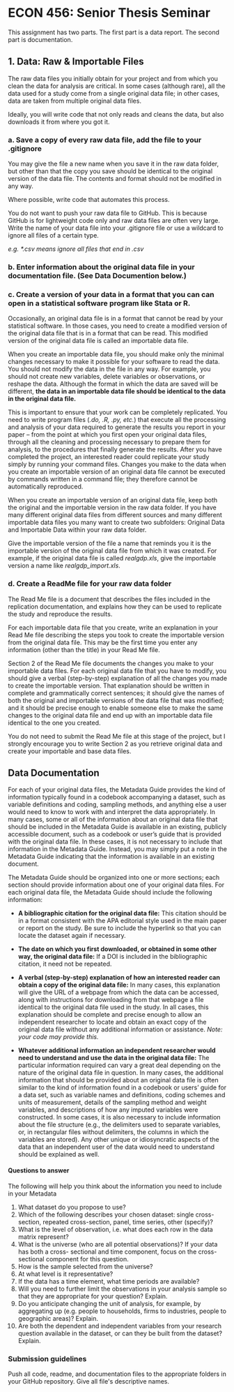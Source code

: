 # ECON 456: Senior Thesis Seminar

This assignment has two parts. The first part is a data report. The second part is documentation. 

## 1. Data: Raw & Importable Files

The raw data files you initially obtain for your project and from which you clean the data for
analysis are critical. In some cases (although rare), all the data used for a study
come from a single original data file; in other cases, data are taken from multiple original data
files.

Ideally, you will write code that not only reads and cleans the data, but also downloads it from where you got it.

### a. Save a copy of every raw data file, add the file to your .gitignore

You may give the file a new name when you save it in the raw data folder, but other than that the copy you save should be identical to the original version of the data file. The contents and format should not be modified in any way.

Where possible, write code that automates this process. 

You do not want to push your raw data file to GitHub. This is because GitHub is for lightweight code only and raw data files are often very large. Write the name of your data file into your .gitignore file or use a wildcard to ignore all files of a certain type.

_e.g. *.csv means ignore all files that end in .csv_

### b. Enter information about the original data file in your documentation file. (See Data Documention below.)

### c. Create a version of your data in a format that you can can open in a statistical software program like Stata or R.

Occasionally, an original data file is in a format that cannot be read by your statistical software. In those cases,
you need to create a modified version of the original data file that is in a format that can be
read. This modified version of the original data file is called an importable data file.

When you create an importable data file, you should make only the minimal changes necessary
to make it possible for your software to read the data. You should not modify the data in the
file in any way. For example, you should not create new variables, delete variables or
observations, or reshape the data. Although the format in which the data are saved will be
different, **the data in an importable data file should be identical to the data in the original data file.**

This is important to ensure that your work can be completely replicated. You need to write
program files (_.do, .R, .py, etc._) that execute all the processing and analysis of your data
required to generate the results you report in your paper – from the point at which you first
open your original data files, through all the cleaning and processing necessary to prepare them
for analysis, to the procedures that finally generate the results. After you have completed the
project, an interested reader could replicate your study simply by running your command files.
Changes you make to the data when you create an importable version of an original data file
cannot be executed by commands written in a command file; they therefore cannot be
automatically reproduced.

When you create an importable version of an original data file, keep both the original and the
importable version in the raw data folder. If you have many different original data files
from different sources and many different importable data files you many want to create two
subfolders: Original Data and Importable Data within your raw data folder.

Give the importable version of the file a name that reminds you it is the importable version of
the original data file from which it was created. For example, if the original data file is
called _realgdp.xls_, give the importable version a name like *realgdp_import.xls*.

### d. Create a ReadMe file for your raw data folder

The Read Me file is a document that describes the files included in the replication
documentation, and explains how they can be used to replicate the study and reproduce the
results.

For each importable data file that you create, write an explanation in your Read Me file
describing the steps you took to create the importable version from the original data file. This
may be the first time you enter any information (other than the title) in your Read Me file.

Section 2 of the Read Me file documents the changes you make to your importable data files.
For each original data file that you have to modify, you should give a verbal (step-by-step)
explanation of all the changes you made to create the importable version. That explanation
should be written in complete and grammatically correct sentences; it should give the names
of both the original and importable versions of the data file that was modified; and it should be
precise enough to enable someone else to make the same changes to the original data file and
end up with an importable data file identical to the one you created.

You do not need to submit the Read Me file at this stage of the project, but I strongly encourage
you to write Section 2 as you retrieve original data and create your importable and base data
files.

## Data Documentation

For each of your original data files, the Metadata Guide provides the kind of information typically
found in a codebook accompanying a dataset, such as variable definitions and coding, sampling
methods, and anything else a user would need to know to work with and interpret the data
appropriately. In many cases, some or all of the information about an original data file that should
be included in the Metadata Guide is available in an existing, publicly accessible document, such
as a codebook or user’s guide that is provided with the original data file. In these cases, it is not
necessary to include that information in the Metadata Guide. Instead, you may simply put a note
in the Metadata Guide indicating that the information is available in an existing document.

The Metadata Guide should be organized into one or more sections; each section should provide
information about one of your original data files. For each original data file, the Metadata Guide
should include the following information:

- **A bibliographic citation for the original data file:** This citation should be in a format
consistent with the APA editorial style used in the main paper or report on the study. Be
sure to include the hyperlink so that you can locate the dataset again if necessary.

- **The date on which you first downloaded, or obtained in some other way, the original data file:** 
If a DOI is included in the bibliographic citation, it need not be repeated.

- **A verbal (step-by-step) explanation of how an interested reader can obtain a copy of the original data file:** 
    In many cases, this explanation will give the URL of a webpage from which the data can be accessed, along with 
    instructions for downloading from that webpage a file identical to the original data file used in the study. In all cases, 
    this explanation should be complete and precise enough to allow an independent researcher to locate and obtain an
    exact copy of the original data file without any additional information or assistance. _Note: your code may provide this._

- **Whatever additional information an independent researcher would need to understand and use the data in the original data file:** 
The particular information required can vary a
great deal depending on the nature of the original data file in question. In many cases, the
additional information that should be provided about an original data file is often similar
to the kind of information found in a codebook or users’ guide for a data set, such as
variable names and definitions, coding schemes and units of measurement, details of the
sampling method and weight variables, and descriptions of how any imputed variables
were constructed. In some cases, it is also necessary to include information about the file
structure (e.g., the delimiters used to separate variables, or, in rectangular files without
delimiters, the columns in which the variables are stored). Any other unique or
idiosyncratic aspects of the data that an independent user of the data would need to
understand should be explained as well.

#### Questions to answer

The following will help you think about the information you need to include in your Metadata

1. What dataset do you propose to use?
2. Which of the following describes your chosen dataset: single cross-section, repeated
cross-section, panel, time series, other (specify)?
3. What is the level of observation, i.e. what does each row in the data matrix represent?
4. What is the universe (who are all potential observations)? If your data has both a cross-
sectional and time component, focus on the cross-sectional component for this question.
5. How is the sample selected from the universe?
6. At what level is it representative?
7. If the data has a time element, what time periods are available?
8. Will you need to further limit the observations in your analysis sample so that they are
appropriate for your question? Explain.
9. Do you anticipate changing the unit of analysis, for example, by aggregating up (e.g.
people to households, firms to industries, people to geographic areas)? Explain.
10. Are both the dependent and independent variables from your research question available
in the dataset, or can they be built from the dataset? Explain.

### Submission guidelines

Push all code, readme, and documentation files to the appropriate folders in your GitHub repository. Give all file's descriptive names.